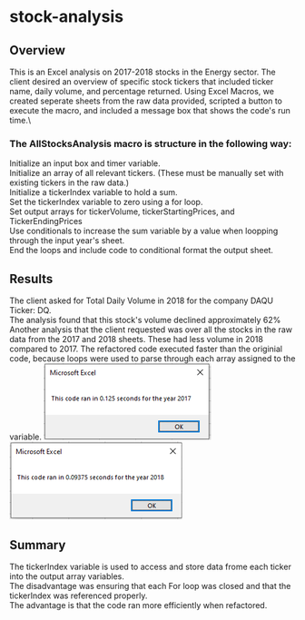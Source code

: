 # stock-analysis

## Overview
This is an Excel analysis on 2017-2018 stocks in the Energy sector. The client desired an overview of specific stock tickers that included ticker name, daily volume, and percentage returned. Using Excel Macros, we created seperate sheets from the raw data provided, scripted a button to execute the macro, and included a message box that shows the code's run time.\
### The AllStocksAnalysis macro is structure in the following way:
Initialize an input box and timer variable.\
Initialize an array of all relevant tickers. (These must be manually set with existing tickers in the raw data.)\
Initialize a tickerIndex variable to hold a sum.\
Set the tickerIndex variable to zero using a for loop.\
Set output arrays for tickerVolume, tickerStartingPrices, and TickerEndingPrices\
Use conditionals to increase the sum variable by a value when loopping through the input year's sheet.\
End the loops and include code to conditional format the output sheet.

## Results
The client asked for Total Daily Volume in 2018 for the company DAQU Ticker: DQ.\
The analysis found that this stock's volume declined approximately 62%\
Another analysis that the client requested was over all the stocks in the raw data from the 2017 and 2018 sheets.
These had less volume in 2018 compared to 2017. The refactored code executed faster than the originial code, because loops were used to parse through each array assigned to the variable.
![Image of 2017 Timer Output](/Resources/VBA_Challenge_2017.png)
\
![Image of 2018 Timer Output](/Resources/VBA_Challenge_2018.png)

## Summary
The tickerIndex variable is used to access and store data frome each ticker into the output array variables.\
The disadvantage was ensuring that each For loop was closed and that the tickerIndex was referenced properly.\
The advantage is that the code ran more efficiently when refactored.


